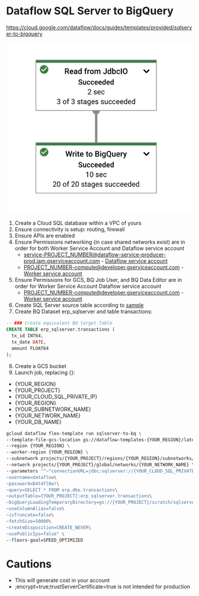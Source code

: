 # Dataflow SQL Server to BigQuery
https://cloud.google.com/dataflow/docs/guides/templates/provided/sqlserver-to-bigquery

![flow](https://github.com/lgbaeza/gcp_utils/blob/main/dataflow/SQLSERVER-TO-BQ.png)

1. Create a Cloud SQL database within a VPC of yours
2. Ensure connectivity is setup: routing, firewall
3. Ensure APIs are enabled
4. Ensure Permissions networking (in case shared networks exist) are in order for both Worker Service Account and Dataflow service account
   * service-PROJECT_NUMBER@dataflow-service-producer-prod.iam.gserviceaccount.com - [Dataflow service account](https://cloud.google.com/dataflow/docs/concepts/security-and-permissions#df-service-account)
   * PROJECT_NUMBER-compute@developer.gserviceaccount.com - [Worker service account](https://cloud.google.com/dataflow/docs/concepts/security-and-permissions#worker-service-account)
5. Ensure Permissions for GCS, BQ Job User, and BQ Data Editor are in order for Worker Service Account Dataflow service account
   * PROJECT_NUMBER-compute@developer.gserviceaccount.com - [Worker service account](https://cloud.google.com/dataflow/docs/concepts/security-and-permissions#worker-service-account)
6. Create SQL Server source table according to [sample]([/lgbaeza/mycloudstuff/blob/main/db/sqlserver_sample_transactions.sql](https://github.com/lgbaeza/mycloudstuff/blob/main/db/sqlserver_sample_transactions.sql))
7. Create BQ Dataset erp_sqlserver and table transactions:
````sql
-- ### Create equivalent BQ target Table
CREATE TABLE erp_sqlserver.transactions (
  tx_id INT64,
  tx_date DATE,
  amount FLOAT64
);
````
8. Create a GCS bucket
9. Launch job, replacing {}:
* {YOUR_REGION}
* {YOUR_PROJECT}
* {YOUR_CLOUD_SQL_PRIVATE_IP}
* {YOUR_REGION}
* {YOUR_SUBNETWORK_NAME}
* {YOUR_NETWORK_NAME}
* {YOUR_DB_NAME}
````bash
gcloud dataflow flex-template run sqlserver-to-bq \
--template-file-gcs-location gs://dataflow-templates-{YOUR_REGION}/latest/flex/SQLServer_to_BigQuery \
--region {YOUR_REGION} \
--worker-region {YOUR_REGION} \
--subnetwork projects/{YOUR_PROJECT}/regions/{YOUR_REGION}/subnetworks/{YOUR_SUBNETWORK_NAME} \
--network projects/{YOUR_PROJECT}/global/networks/{YOUR_NETWORK_NAME} \
--parameters "^~^connectionURL=jdbc:sqlserver://{YOUR_CLOUD_SQL_PRIVATE_IP}:1433;encrypt=true;trustServerCertificate=true;database={YOUR_DB_NAME}\
~username=dataflow\
~password=D4t4fl0w!\
~query=SELECT * FROM erp.dbo.transactions\
~outputTable={YOUR_PROJECT}:erp_sqlserver.transactions\
~bigQueryLoadingTemporaryDirectory=gs://{YOUR_PROJECT}/scratch/sqlserver_to_bq\
~useColumnAlias=false\
~isTruncate=false\
~fetchSize=50000\
~createDisposition=CREATE_NEVER\
~usePublicIps=false" \
--flexrs-goal=SPEED_OPTIMIZED
````

# Cautions
* This will generate cost in your account
* ;encrypt=true;trustServerCertificate=true is not intended for production
